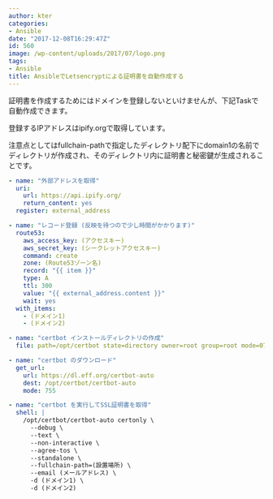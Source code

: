 ```yaml
---
author: kter
categories:
- Ansible
date: "2017-12-08T16:29:47Z"
id: 560
image: /wp-content/uploads/2017/07/logo.png
tags:
- Ansible
title: AnsibleでLetsencryptによる証明書を自動作成する
---
```


証明書を作成するためにはドメインを登録しないといけませんが、下記Taskで自動作成できます。

登録するIPアドレスはipify.orgで取得しています。

注意点としてはfullchain-pathで指定したディレクトリ配下にdomain1の名前でディレクトリが作成され、そのディレクトリ内に証明書と秘密鍵が生成されることです。

```yaml
- name: "外部アドレスを取得"
  uri:
    url: https://api.ipify.org/
    return_content: yes
  register: external_address

- name: "レコード登録 (反映を待つので少し時間がかかります)"
  route53:
    aws_access_key: (アクセスキー)
    aws_secret_key: (シークレットアクセスキー)
    command: create
    zone: (Route53ゾーン名)
    record: "{{ item }}"
    type: A
    ttl: 300
    value: "{{ external_address.content }}"
    wait: yes
  with_items:
    - (ドメイン1)
    - (ドメイン2)

- name: "certbot インストールディレクトリの作成"
  file: path=/opt/certbot state=directory owner=root group=root mode=0755

- name: "certbot のダウンロード"
  get_url:
    url: https://dl.eff.org/certbot-auto
    dest: /opt/certbot/certbot-auto
    mode: 755

- name: "certbot を実行してSSL証明書を取得"
  shell: |
    /opt/certbot/certbot-auto certonly \
      --debug \
      --text \
      --non-interactive \
      --agree-tos \
      --standalone \
      --fullchain-path=(設置場所) \
      --email (メールアドレス) \
      -d (ドメイン1) \
      -d (ドメイン2)
```
